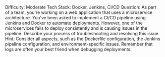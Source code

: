 Difficulty: Moderate
Tech Stack: Docker, Jenkins, CI/CD
Question: As part of a team, you're working on a web application that uses a microservice architecture. You've been asked to implement a CI/CD pipeline using Jenkins and Docker to automate deployments. However, one of the microservices fails to deploy consistently and is causing issues in the pipeline. Describe your process of troubleshooting and resolving this issue.
Hint: Consider all aspects, such as the Dockerfile configuration, the Jenkins pipeline configuration, and environment-specific issues. Remember that logs are often your best friend when debugging deployments.